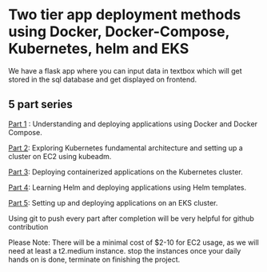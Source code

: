 # Two tier app deployment methods using Docker, Docker-Compose, Kubernetes, helm and EKS

We have a flask app where you can input data in textbox which will get stored in the sql database and get displayed on frontend.

## 5 part series
[Part 1](docs/Part1-DockerDemployment.md) : Understanding and deploying applications using Docker and Docker Compose.

[Part 2](/docs/Part2-KubernetesCluster.md): Exploring Kubernetes fundamental architecture and setting up a cluster on EC2 using kubeadm.

[Part 3](/docs/Part3-KubernetesDeployment): Deploying containerized applications on the Kubernetes cluster.

[Part 4](/docs/Part4-helm.md): Learning Helm and deploying applications using Helm templates.

[Part 5](/docs/Part5-EKSDeployment.md): Setting up and deploying applications on an EKS cluster.

Using git to push every part after completion will be very helpful for github contribution 

Please Note: There will be a minimal cost of $2-10 for EC2 usage, as we will need at least a t2.medium instance. stop the instances once your daily hands on is done, terminate on finishing the project.

